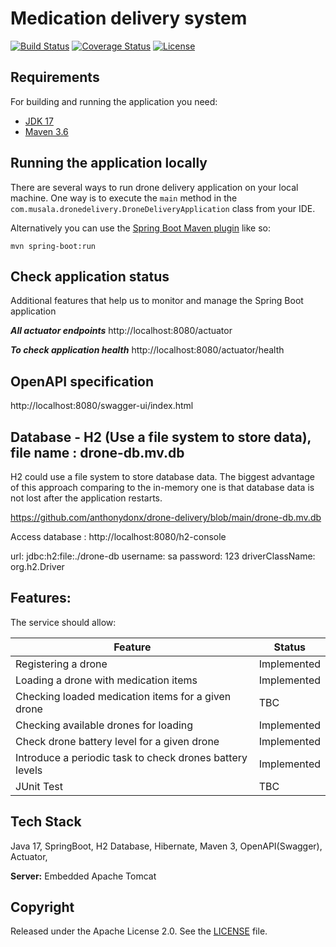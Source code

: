 # Medication delivery system

[![Build Status](https://travis-ci.org/codecentric/springboot-sample-app.svg?branch=master)](https://travis-ci.org/codecentric/springboot-sample-app)
[![Coverage Status](https://coveralls.io/repos/github/codecentric/springboot-sample-app/badge.svg?branch=master)](https://coveralls.io/github/codecentric/springboot-sample-app?branch=master)
[![License](http://img.shields.io/:license-apache-blue.svg)](http://www.apache.org/licenses/LICENSE-2.0.html)


## Requirements

For building and running the application you need:

- [JDK 17](https://www.oracle.com/java/technologies/javase/jdk17-archive-downloads.html)
- [Maven 3.6](https://maven.apache.org)

## Running the application locally

There are several ways to run drone delivery application on your local machine. One way is to execute the `main` method in the `com.musala.dronedelivery.DroneDeliveryApplication` class from your IDE.

Alternatively you can use the [Spring Boot Maven plugin](https://docs.spring.io/spring-boot/docs/current/reference/html/build-tool-plugins-maven-plugin.html) like so:

```shell
mvn spring-boot:run
```
## Check application status
Additional features that help us to monitor and manage the Spring Boot application

**_All actuator endpoints_**
http://localhost:8080/actuator

**_To check application health_**
http://localhost:8080/actuator/health

## OpenAPI specification 

http://localhost:8080/swagger-ui/index.html

## Database - H2 (Use a file system to store data), file name : drone-db.mv.db

H2 could use a file system to store database data. The biggest advantage of this approach comparing to the in-memory one is that database data is not lost after the application restarts.

https://github.com/anthonydonx/drone-delivery/blob/main/drone-db.mv.db

Access database : 
http://localhost:8080/h2-console

 url: jdbc:h2:file:./drone-db
    username: sa
    password: 123
    driverClassName: org.h2.Driver

## Features:

The service should allow:

 | Feature                                                  | Status      |
|----------------------------------------------------------|-------------|
| Registering a drone                                      | Implemented |
| Loading a drone with medication items                    | Implemented |
| Checking loaded medication items for a given drone       | TBC         |
| Checking available drones for loading                    | Implemented |
| Check drone battery level for a given drone              | Implemented |
| Introduce a periodic task to check drones battery levels | Implemented |
| JUnit Test                                               | TBC         |

## Tech Stack

Java 17, SpringBoot, H2 Database, Hibernate, Maven 3, OpenAPI(Swagger), Actuator,

**Server:** Embedded Apache Tomcat

## Copyright

Released under the Apache License 2.0. See the [LICENSE](https://github.com/codecentric/springboot-sample-app/blob/master/LICENSE) file.
